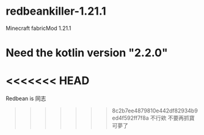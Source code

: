 # redbeankiller-1.21.1
Minecraft fabricMod 1.21.1

# Need the kotlin version "2.2.0"

<<<<<<< HEAD
=======

Redbean is 同志
>>>>>>> 8c2b7ee4879810e442df82934b9ed4f592ff7f8a
>不行欸 不要再抓寶可夢了
